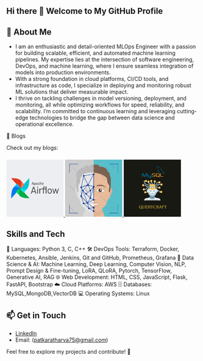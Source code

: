 ## Hi there 👋 Welcome to My GitHub Profile

## 🚀 About Me
- I am an enthusiastic and detail-oriented MLOps Engineer with a passion for building scalable, efficient, and automated machine learning pipelines. My expertise lies at the intersection of software engineering, DevOps, and machine learning, where I ensure seamless integration of models into production environments.
- With a strong foundation in cloud platforms, CI/CD tools, and infrastructure as code, I specialize in deploying and monitoring robust ML solutions that deliver measurable impact.
- I thrive on tackling challenges in model versioning, deployment, and monitoring, all while optimizing workflows for speed, reliability, and scalability. I’m committed to continuous learning and leveraging cutting-edge technologies to bridge the gap between data science and operational excellence.


📝 Blogs

Check out my blogs:

### 
 [<img src="./images/Blog1.png" width="150"> ](https://medium.com/@atharvapatkar/apache-airflow-with-ec2-amazon-linux-67b3692843db) [<img src="./images/infraFace.png" width="150"> ](https://medium.com/@atharvapatkar/infrastructure-automation-with-face-recognizer-ddf0bad53a76)  [<img src="./images/Query.png" width="150">](https://medium.com/@atharvapatkar/unlock-the-power-of-ai-to-transform-your-snowflake-database-queries-into-simple-human-readable-01458db4d79f)
 
## Skills and Tech
🔧 Languages: Python 3, C, C++
🛠 DevOps Tools: Terraform, Docker, Kubernetes, Ansible, Jenkins, Git and GitHub, Prometheus, Grafana
🔢 Data Science & AI: Machine Learning, Deep Learning, Computer Vision, NLP, Prompt Design & Fine-tuning, LoRA, QLoRA, Pytorch, TensorFlow, Generative AI, RAG
🌐 Web Development: HTML, CSS, JavaScript, Flask, FastAPI, Bootstrap
☁️ Cloud Platforms: AWS
🗄 Databases: MySQL,MongoDB,VectorDB
💻 Operating Systems: Linux




## 📫 Get in Touch
- [LinkedIn](http://www.linkedin.com/in/atharva--patkar)
- Email: (patkaratharva75@gmail.com)

Feel free to explore my projects and contribute! 🚀



